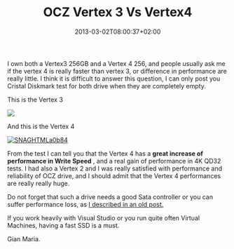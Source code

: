 ﻿---
title: "OCZ Vertex 3 Vs Vertex4"
description: ""
date: 2013-03-02T08:00:37+02:00
draft: false
tags: [SSD]
categories: [EverydayLife]
---
I own both a Vertex3 256GB and a Vertex 4 256, and people usually ask me if the vertex 4 is really faster than vertex 3, or difference in performance are really little. I think it is difficult to answer this question, I can only post you Cristal Diskmark test for both drive when they are completely empty.

This is the Vertex 3

![](https://www.codewrecks.com/blog/wp-content/uploads/2012/02/SNAGHTML69aa9.png)

And this is the Vertex 4

[![SNAGHTMLa0b84](https://www.codewrecks.com/blog/wp-content/uploads/2013/03/SNAGHTMLa0b84_thumb.png "SNAGHTMLa0b84")](https://www.codewrecks.com/blog/wp-content/uploads/2013/03/SNAGHTMLa0b84.png)

From the test I can tell you that the Vertex 4 has a  **great increase of performance in Write Speed** , and a real gain of performance in 4K QD32 tests. I had also a Vertex 2 and I was really satisfied with performance and reliability of OCZ drive, and I should admit that the Vertex 4 performances are really really huge.

Do not forget that such a drive needs a good Sata controller or you can suffer performance loss, as [I described in an old post.](http://www.codewrecks.com/blog/index.php/2012/02/25/pay-attention-where-you-attach-your-ssd-driver/)

If you work heavily with Visual Studio or you run quite often Virtual Machines, having a fast SSD is a must.

Gian Maria.
